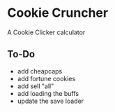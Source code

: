 # Cookie Cruncher

A Cookie Clicker calculator

## To-Do

- add cheapcaps
- add fortune cookies
- add sell "all"
- add loading the buffs
- update the save loader

